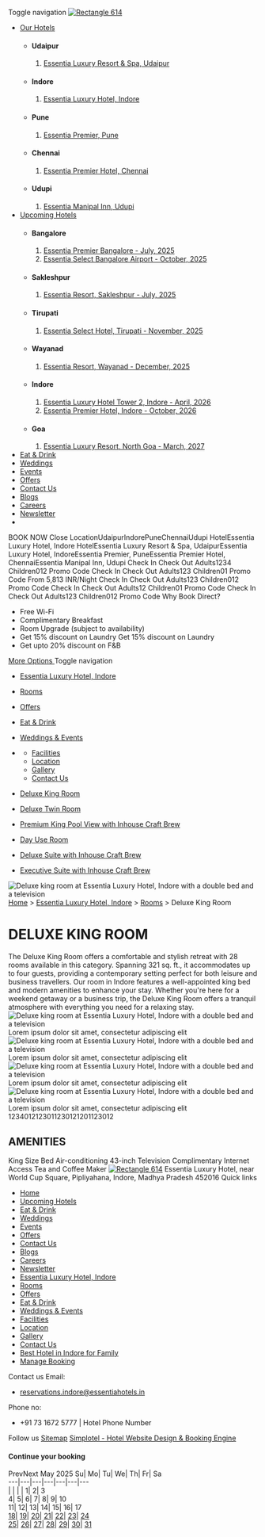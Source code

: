 Toggle navigation [![Rectangle 614](https://assets.simplotel.com/simplotel/image/upload/x_0,y_0,w_412,h_122,r_0,c_crop,q_80,dpr_1,f_auto,fl_progressive/essentia-hotels-resorts/Rectangle_614_wucyfr)](https://www.essentiahotels.in/)
  * [Our Hotels](https://www.essentiahotels.in/luxury-hotel-indore/rooms/deluxe-king-room.html)
    * #### Udaipur
      1. [ Essentia Luxury Resort & Spa, Udaipur](https://www.essentiahotels.in/luxury-resort-spa-udaipur/)
    * #### Indore
      1. [ Essentia Luxury Hotel, Indore](https://www.essentiahotels.in/luxury-hotel-indore/)
    * #### Pune
      1. [ Essentia Premier, Pune](https://www.essentiahotels.in/premier-hotel-pune/)
    * #### Chennai
      1. [ Essentia Premier Hotel, Chennai](https://www.essentiahotels.in/premier-hotel-chennai/)
    * #### Udupi
      1. [ Essentia Manipal Inn, Udupi](https://www.essentiahotels.in/manipal-inn-udupi/)
  * [Upcoming Hotels](https://www.essentiahotels.in/luxury-hotel-indore/rooms/deluxe-king-room.html)
    * #### Bangalore
      1. [Essentia Premier Bangalore - July, 2025](javascript:void\(0\))
      2. [Essentia Select Bangalore Airport - October, 2025](javascript:void\(0\))
    * #### Sakleshpur
      1. [Essentia Resort, Sakleshpur - July, 2025](javascript:void\(0\))
    * #### Tirupati
      1. [Essentia Select Hotel, Tirupati - November, 2025](javascript:void\(0\))
    * #### Wayanad
      1. [Essentia Resort, Wayanad - December, 2025](javascript:void\(0\))
    * #### Indore
      1. [Essentia Luxury Hotel Tower 2, Indore - April, 2026](javascript:void\(0\))
      2. [Essentia Premier Hotel, Indore - October, 2026](javascript:void\(0\))
    * #### Goa
      1. [Essentia Luxury Resort, North Goa - March, 2027](javascript:void\(0\))
  * [Eat & Drink](https://www.essentiahotels.in/eat-drink.html)
  * [Weddings](https://www.essentiahotels.in/weddings.html)
  * [Events](https://www.essentiahotels.in/events.html)
  * [Offers](https://www.essentiahotels.in/offers.html)
  * [Contact Us](https://www.essentiahotels.in/contact-us.html)
  * [Blogs](https://www.essentiahotels.in/blogs.html)
  * [Careers](https://www.essentiahotels.in/careers.html)
  * [Newsletter](https://www.essentiahotels.in/newsletter.html)
  * [](https://www.essentiahotels.in/luxury-hotel-indore/rooms/deluxe-king-room.html)


BOOK NOW
Close
LocationUdaipurIndorePuneChennaiUdupi
HotelEssentia Luxury Hotel, Indore
HotelEssentia Luxury Resort & Spa, UdaipurEssentia Luxury Hotel, IndoreEssentia Premier, PuneEssentia Premier Hotel, ChennaiEssentia Manipal Inn, Udupi
Check In
Check Out
Adults1234
Children012
Promo Code
Check In
Check Out
Adults123
Children01
Promo Code
From 5,813 INR/Night
Check In
Check Out
Adults123
Children012
Promo Code
Check In
Check Out
Adults12
Children01
Promo Code
Check In
Check Out
Adults123
Children012
Promo Code
Why Book Direct?
  * Free Wi-Fi
  * Complimentary Breakfast
  * Room Upgrade (subject to availability)
  * Get 15% discount on Laundry Get 15% discount on Laundry
  * Get upto 20% discount on F&B


[More Options ](https://www.essentiahotels.in/luxury-hotel-indore/rooms/deluxe-king-room.html)
Toggle navigation
  * [Essentia Luxury Hotel, Indore](https://www.essentiahotels.in/luxury-hotel-indore/)
  * [Rooms](https://www.essentiahotels.in/luxury-hotel-indore/rooms.html)
  * [Offers](https://www.essentiahotels.in/luxury-hotel-indore/offers.html)
  * [Eat & Drink](https://www.essentiahotels.in/luxury-hotel-indore/eat-drink.html)
  * [Weddings & Events](https://www.essentiahotels.in/luxury-hotel-indore/weddings-events.html)
  * [](https://www.essentiahotels.in/luxury-hotel-indore/rooms/deluxe-king-room.html)
    * [Facilities](https://www.essentiahotels.in/luxury-hotel-indore/facilities.html)
    * [Location](https://www.essentiahotels.in/luxury-hotel-indore/location.html)
    * [Gallery](https://www.essentiahotels.in/luxury-hotel-indore/gallery.html)
    * [Contact Us](https://www.essentiahotels.in/luxury-hotel-indore/contact-us.html)


  * [Deluxe King Room](https://www.essentiahotels.in/luxury-hotel-indore/rooms/deluxe-king-room.html)
  * [Deluxe Twin Room](https://www.essentiahotels.in/luxury-hotel-indore/rooms/deluxe-twin-room.html)
  * [Premium King Pool View with Inhouse Craft Brew](https://www.essentiahotels.in/luxury-hotel-indore/rooms/premium-king-pool-view-with-inhouse-craft-brew.html)
  * [Day Use Room](https://www.essentiahotels.in/luxury-hotel-indore/rooms/day-use-room.html)
  * [Deluxe Suite with Inhouse Craft Brew](https://www.essentiahotels.in/luxury-hotel-indore/rooms/deluxe-suite-with-inhouse-craft-brew.html)
  * [Executive Suite with Inhouse Craft Brew](https://www.essentiahotels.in/luxury-hotel-indore/rooms/executive-suite-with-inhouse-craft-brew.html)


![Deluxe king room at Essentia Luxury Hotel, Indore with a double bed and a television](https://assets.simplotel.com/simplotel/image/upload/x_0,y_381,w_2912,h_1179,r_0,c_crop/q_80,w_1600,dpr_1,f_auto,fl_progressive,c_limit/essentia-luxury-hotel-indore/Deluxe_king_oefwrz)
[Home](https://www.essentiahotels.in/) > [Essentia Luxury Hotel, Indore](https://www.essentiahotels.in/luxury-hotel-indore/) > [Rooms](https://www.essentiahotels.in/luxury-hotel-indore/rooms.html) > Deluxe King Room
# DELUXE KING ROOM
The Deluxe King Room offers a comfortable and stylish retreat with 28 rooms available in this category. Spanning 321 sq. ft., it accommodates up to four guests, providing a contemporary setting perfect for both leisure and business travellers. Our room in Indore features a well-appointed king bed and modern amenities to enhance your stay. Whether you're here for a weekend getaway or a business trip, the Deluxe King Room offers a tranquil atmosphere with everything you need for a relaxing stay.
![Deluxe king room at Essentia Luxury Hotel, Indore with a double bed and a television](https://assets.simplotel.com/simplotel/image/upload/x_0,y_16,w_2912,h_1909,r_0,c_crop/q_80,w_1600,dpr_1,f_auto,fl_progressive,c_limit/essentia-luxury-hotel-indore/Deluxe_king_oefwrz)
Lorem ipsum dolor sit amet, consectetur adipiscing elit
![Deluxe king room at Essentia Luxury Hotel, Indore with a double bed and a television](https://assets.simplotel.com/simplotel/image/upload/x_0,y_16,w_2912,h_1909,r_0,c_crop/q_80,w_1600,dpr_1,f_auto,fl_progressive,c_limit/essentia-luxury-hotel-indore/Deluxe_king_oefwrz)
Lorem ipsum dolor sit amet, consectetur adipiscing elit
![Deluxe king room at Essentia Luxury Hotel, Indore with a double bed and a television](https://assets.simplotel.com/simplotel/image/upload/x_0,y_16,w_2912,h_1909,r_0,c_crop/q_80,w_1600,dpr_1,f_auto,fl_progressive,c_limit/essentia-luxury-hotel-indore/Deluxe_king_oefwrz)
Lorem ipsum dolor sit amet, consectetur adipiscing elit
![Deluxe king room at Essentia Luxury Hotel, Indore with a double bed and a television](https://assets.simplotel.com/simplotel/image/upload/x_0,y_16,w_2912,h_1909,r_0,c_crop/q_80,w_1600,dpr_1,f_auto,fl_progressive,c_limit/essentia-luxury-hotel-indore/Deluxe_king_oefwrz)
Lorem ipsum dolor sit amet, consectetur adipiscing elit
1234012123011230121201123012
## AMENITIES
King Size Bed
Air-conditioning
43-inch Television
Complimentary Internet Access
Tea and Coffee Maker
[![Rectangle 614](https://assets.simplotel.com/simplotel/image/upload/x_0,y_0,w_412,h_122,r_0,c_crop,q_80,dpr_1,f_auto,fl_progressive/essentia-hotels-resorts/Rectangle_614_wucyfr)](https://www.essentiahotels.in/)
Essentia Luxury Hotel, near World Cup Square, Pipliyahana, Indore, Madhya Pradesh 452016
Quick links
  * [Home](https://www.essentiahotels.in/)
  * [Upcoming Hotels](https://www.essentiahotels.in/luxury-hotel-indore/rooms/deluxe-king-room.html)
  * [Eat & Drink](https://www.essentiahotels.in/eat-drink.html)
  * [Weddings](https://www.essentiahotels.in/weddings.html)
  * [Events](https://www.essentiahotels.in/events.html)
  * [Offers](https://www.essentiahotels.in/offers.html)
  * [Contact Us](https://www.essentiahotels.in/contact-us.html)
  * [Blogs](https://www.essentiahotels.in/blogs.html)
  * [Careers](https://www.essentiahotels.in/careers.html)
  * [Newsletter](https://www.essentiahotels.in/newsletter.html)
  * [Essentia Luxury Hotel, Indore](https://www.essentiahotels.in/luxury-hotel-indore/)
  * [Rooms](https://www.essentiahotels.in/luxury-hotel-indore/rooms.html)
  * [Offers](https://www.essentiahotels.in/luxury-hotel-indore/offers.html)
  * [Eat & Drink](https://www.essentiahotels.in/luxury-hotel-indore/eat-drink.html)
  * [Weddings & Events](https://www.essentiahotels.in/luxury-hotel-indore/weddings-events.html)
  * [Facilities](https://www.essentiahotels.in/luxury-hotel-indore/facilities.html)
  * [Location](https://www.essentiahotels.in/luxury-hotel-indore/location.html)
  * [Gallery](https://www.essentiahotels.in/luxury-hotel-indore/gallery.html)
  * [Contact Us](https://www.essentiahotels.in/luxury-hotel-indore/contact-us.html)
  * [Best Hotel in Indore for Family](https://www.essentiahotels.in/luxury-hotel-indore/best-hotel-in-indore-for-family.html)
  * [Manage Booking](https://bookings.essentiahotels.in/property/9591/bookings/manage/)


Contact us
Email:
  * reservations.indore@essentiahotels.in


Phone no:
  * +91 73 1672 5777 | Hotel Phone Number


Follow us
[](https://www.tripadvisor.in/Hotel_Review-g494941-d23860464-Reviews-Essentia_Luxury_Hotel_Indore-Indore_Indore_District_Madhya_Pradesh.html) [](https://www.facebook.com/essentialuxuryhotelindore/) [](https://g.co/kgs/hLv259r) [](https://www.instagram.com/essentialuxuryhotelindore/?hl=en)
[Sitemap](https://www.essentiahotels.in/sitemap.html "click here for sitemap")
[Simplotel - Hotel Website Design & Booking Engine](https://www.simplotel.com)
#### Continue your booking
[](https://www.essentiahotels.in/luxury-hotel-indore/rooms/deluxe-king-room.html#top)
PrevNext
May 2025
Su| Mo| Tu| We| Th| Fr| Sa  
---|---|---|---|---|---|---  
|  |  |  | 1| 2| 3  
4| 5| 6| 7| 8| 9| 10  
11| 12| 13| 14| 15| 16| 17  
[18](https://www.essentiahotels.in/luxury-hotel-indore/rooms/deluxe-king-room.html)| [19](https://www.essentiahotels.in/luxury-hotel-indore/rooms/deluxe-king-room.html)| [20](https://www.essentiahotels.in/luxury-hotel-indore/rooms/deluxe-king-room.html)| [21](https://www.essentiahotels.in/luxury-hotel-indore/rooms/deluxe-king-room.html)| [22](https://www.essentiahotels.in/luxury-hotel-indore/rooms/deluxe-king-room.html)| [23](https://www.essentiahotels.in/luxury-hotel-indore/rooms/deluxe-king-room.html)| [24](https://www.essentiahotels.in/luxury-hotel-indore/rooms/deluxe-king-room.html)  
[25](https://www.essentiahotels.in/luxury-hotel-indore/rooms/deluxe-king-room.html)| [26](https://www.essentiahotels.in/luxury-hotel-indore/rooms/deluxe-king-room.html)| [27](https://www.essentiahotels.in/luxury-hotel-indore/rooms/deluxe-king-room.html)| [28](https://www.essentiahotels.in/luxury-hotel-indore/rooms/deluxe-king-room.html)| [29](https://www.essentiahotels.in/luxury-hotel-indore/rooms/deluxe-king-room.html)| [30](https://www.essentiahotels.in/luxury-hotel-indore/rooms/deluxe-king-room.html)| [31](https://www.essentiahotels.in/luxury-hotel-indore/rooms/deluxe-king-room.html)

